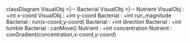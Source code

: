 classDiagram
    VisualObj <|-- Bacterial
    VisualObj <|-- Nutrient
    VisualObj : +int x-coord
    VisualObj : +int y-coord
    Bacterial : +int run_magnitude
    Bacterial : run(x-coord,y-coord)
    Bacterial : +int direction
    Bacterial : +int tumble
    Bacterial : canMove()
    Nutrient  : +int concentration
    Nutrient  : conGradient(concentration,x-coord,y-coord)
    